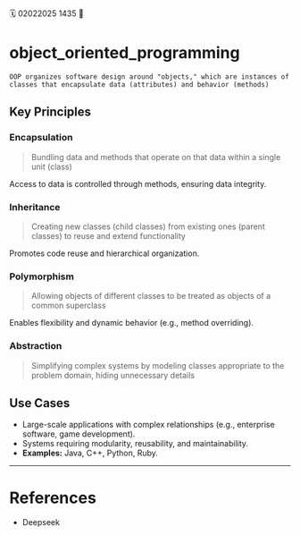 🗓️ 02022025 1435
📎

# object_oriented_programming

```ad-summary
OOP organizes software design around "objects," which are instances of classes that encapsulate data (attributes) and behavior (methods)
```
## Key Principles
    
### Encapsulation
> Bundling data and methods that operate on that data within a single unit (class)

Access to data is controlled through methods, ensuring data integrity.
### Inheritance
> Creating new classes (child classes) from existing ones (parent classes) to reuse and extend functionality

Promotes code reuse and hierarchical organization.

### Polymorphism
> Allowing objects of different classes to be treated as objects of a common superclass

Enables flexibility and dynamic behavior (e.g., method overriding).
        
### Abstraction
> Simplifying complex systems by modeling classes appropriate to the problem domain, hiding unnecessary details
        
## Use Cases
- Large-scale applications with complex relationships (e.g., enterprise software, game development).
- Systems requiring modularity, reusability, and maintainability.
- **Examples:** Java, C++, Python, Ruby.

---
# References
- Deepseek
